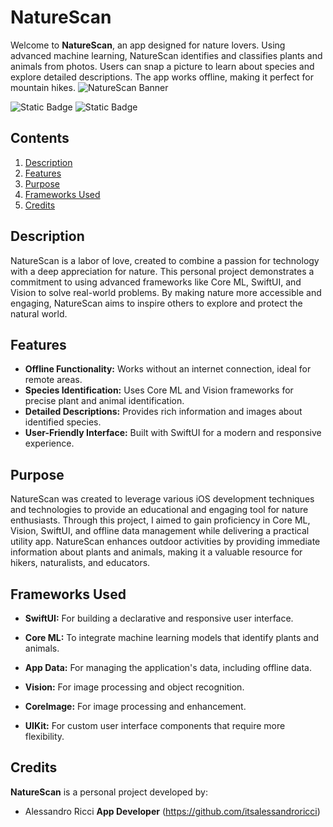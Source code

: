 
# NatureScan

Welcome to **NatureScan**, an app designed for nature lovers. Using advanced machine learning, NatureScan identifies and classifies plants and animals from photos. Users can snap a picture to learn about species and explore detailed descriptions. The app works offline, making it perfect for mountain hikes.
![NatureScan Banner](https://github.com/itsalessandroricci/NatureScan/assets/120020257/1e59a0e0-5385-4895-a207-e6456833e0dc)

![Static Badge](https://img.shields.io/badge/XCode_Version-15.0-green?style=flat&logo=xcode) ![Static Badge](https://img.shields.io/badge/Swift_Version-5.9-green?style=flat&logo=swift)

## Contents

1. [Description](#description)
2. [Features](#features)
3. [Purpose](#purpose)
4. [Frameworks Used](#frameworks)
5. [Credits](#credits)

<a name="description"></a>
## Description
NatureScan is a labor of love, created to combine a passion for technology with a deep appreciation for nature. This personal project demonstrates a commitment to using advanced frameworks like Core ML, SwiftUI, and Vision to solve real-world problems. By making nature more accessible and engaging, NatureScan aims to inspire others to explore and protect the natural world.

<a name="features"></a>
## Features

- **Offline Functionality:** Works without an internet connection, ideal for remote areas.
- **Species Identification:** Uses Core ML and Vision frameworks for precise plant and animal identification.
- **Detailed Descriptions:** Provides rich information and images about identified species.
- **User-Friendly Interface:** Built with SwiftUI for a modern and responsive experience.

<a name="purpose"></a>
## Purpose

NatureScan was created to leverage various iOS development techniques and technologies to provide an educational and engaging tool for nature enthusiasts. Through this project, I aimed to gain proficiency in Core ML, Vision, SwiftUI, and offline data management while delivering a practical utility app. NatureScan enhances outdoor activities by providing immediate information about plants and animals, making it a valuable resource for hikers, naturalists, and educators.

<a name="frameworks"></a>
## Frameworks Used

- **SwiftUI:** For building a declarative and responsive user interface.
- **Core ML:** To integrate machine learning models that identify plants and animals.
- **App Data:** For managing the application's data, including offline data.
- **Vision:** For image processing and object recognition.
- **CoreImage:** For image processing and enhancement.
- **UIKit:** For custom user interface components that require more flexibility.

  <a name="credits"></a>
## Credits

**NatureScan** is a personal project developed by:

- Alessandro Ricci
   **App Developer** (https://github.com/itsalessandroricci)
